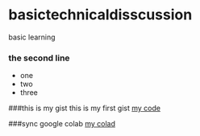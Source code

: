 # basictechnicaldisscussion
basic learning

### the second line

* one
*  two
*  three

###this is my gist
 this is my first gist [my code](https://gist.github.com/Gowtham17728/b5bb8bfe2bd5eebf585dc611109ebdea)
 
 ###sync google colab [my colad](https://colab.research.google.com/drive/1v5tMvxD-CXamzpLKSOSTABb8jUJru6WG?usp=sharing)
